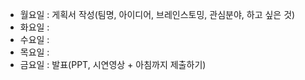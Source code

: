 
- 월요일 : 게획서 작성(팀명, 아이디어, 브레인스토밍, 관심분야, 하고 싶은 것)
- 화요일 :
- 수요일 :
- 목요일 :
- 금요일 : 발표(PPT, 시연영상 + 아침까지 제출하기)



